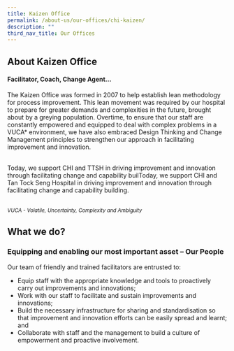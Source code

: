 ```yaml
---
title: Kaizen Office
permalink: /about-us/our-offices/chi-kaizen/
description: ""
third_nav_title: Our Offices
---
```

## About Kaizen Office 
<h4>Facilitator, Coach, Change Agent…</h4>

The Kaizen Office was formed in 2007 to help establish lean methodology for process improvement. This lean movement was required by our hospital to prepare for greater demands and complexities in the future, brought about by a greying population. Overtime, to ensure that our staff are constantly empowered and equipped to deal with complex problems in a VUCA* environment, we have also embraced Design Thinking and Change Management principles to strengthen our approach in facilitating improvement and innovation.<br><br>

Today, we support CHI and TTSH in driving improvement and innovation  through facilitating change and capability builToday, we support CHI and Tan Tock Seng Hospital in driving improvement and innovation through facilitating change and capability building.<br><br>

<small>*VUCA - Volatile, Uncertainty, Complexity and Ambiguity*</small>

<h2>What we do?</h2>

<h3>Equipping and enabling our most important asset – Our People</h3>
Our team of friendly and trained facilitators are entrusted to:<br>

* Equip staff with the appropriate knowledge and tools to proactively carry out improvements and innovations;<br>
* Work with our staff to facilitate and sustain improvements and innovations; <br>
* Build the necessary infrastructure for sharing and standardisation so that improvement and innovation efforts can be easily spread and learnt; and <br>
* Collaborate with staff and the management to build a culture of empowerment and proactive involvement. <br>